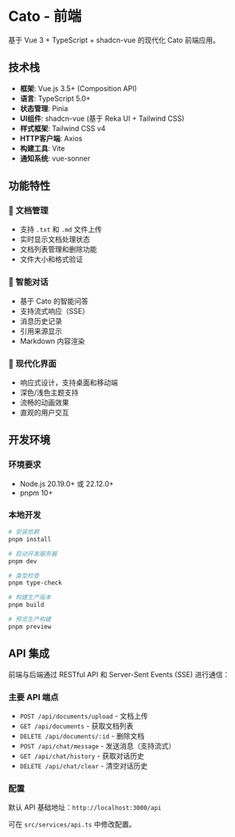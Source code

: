 # Cato - 前端

基于 Vue 3 + TypeScript + shadcn-vue 的现代化 Cato 前端应用。

## 技术栈

- **框架**: Vue.js 3.5+ (Composition API)
- **语言**: TypeScript 5.0+
- **状态管理**: Pinia
- **UI组件**: shadcn-vue (基于 Reka UI + Tailwind CSS)
- **样式框架**: Tailwind CSS v4
- **HTTP客户端**: Axios
- **构建工具**: Vite
- **通知系统**: vue-sonner

## 功能特性

### 📄 文档管理
- 支持 `.txt` 和 `.md` 文件上传
- 实时显示文档处理状态
- 文档列表管理和删除功能
- 文件大小和格式验证

### 💬 智能对话
- 基于 Cato 的智能问答
- 支持流式响应（SSE）
- 消息历史记录
- 引用来源显示
- Markdown 内容渲染

### 🎨 现代化界面
- 响应式设计，支持桌面和移动端
- 深色/浅色主题支持
- 流畅的动画效果
- 直观的用户交互

## 开发环境

### 环境要求
- Node.js 20.19.0+ 或 22.12.0+
- pnpm 10+

### 本地开发

```bash
# 安装依赖
pnpm install

# 启动开发服务器
pnpm dev

# 类型检查
pnpm type-check

# 构建生产版本
pnpm build

# 预览生产构建
pnpm preview
```

## API 集成

前端与后端通过 RESTful API 和 Server-Sent Events (SSE) 进行通信：

### 主要 API 端点
- `POST /api/documents/upload` - 文档上传
- `GET /api/documents` - 获取文档列表
- `DELETE /api/documents/:id` - 删除文档
- `POST /api/chat/message` - 发送消息（支持流式）
- `GET /api/chat/history` - 获取对话历史
- `DELETE /api/chat/clear` - 清空对话历史

### 配置

默认 API 基础地址：`http://localhost:3000/api`

可在 `src/services/api.ts` 中修改配置。
